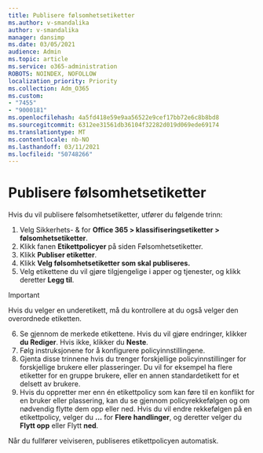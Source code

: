 ```yaml
---
title: Publisere følsomhetsetiketter
ms.author: v-smandalika
author: v-smandalika
manager: dansimp
ms.date: 03/05/2021
audience: Admin
ms.topic: article
ms.service: o365-administration
ROBOTS: NOINDEX, NOFOLLOW
localization_priority: Priority
ms.collection: Adm_O365
ms.custom:
- "7455"
- "9000181"
ms.openlocfilehash: 4a5fd418e59e9aa56522e9cef17bb72e6c8b8bd8
ms.sourcegitcommit: 6312ee31561db36104f32282d019d069ede69174
ms.translationtype: MT
ms.contentlocale: nb-NO
ms.lasthandoff: 03/11/2021
ms.locfileid: "50748266"
---
```

# <a name="publish-sensitivity-labels"></a>Publisere følsomhetsetiketter

Hvis du vil publisere følsomhetsetiketter, utfører du følgende trinn:

1. Velg Sikkerhets- & for **Office 365 > klassifiseringsetiketter > følsomhetsetiketter**.
2. Klikk fanen **Etikettpolicyer** på siden Følsomhetsetiketter. 
3. Klikk **Publiser etiketter**.
4. Klikk **Velg følsomhetsetiketter som skal publiseres.** 
5. Velg etikettene du vil gjøre tilgjengelige i apper og tjenester, og klikk deretter **Legg til**.
> [!IMPORTANT]
> Hvis du velger en underetikett, må du kontrollere at du også velger den overordnede etiketten.
6. Se gjennom de merkede etikettene. Hvis du vil gjøre endringer, klikker **du Rediger**. Hvis ikke, klikker du **Neste**.
7. Følg instruksjonene for å konfigurere policyinnstillingene.
8. Gjenta disse trinnene hvis du trenger forskjellige policyinnstillinger for forskjellige brukere eller plasseringer. Du vil for eksempel ha flere etiketter for en gruppe brukere, eller en annen standardetikett for et delsett av brukere.
9. Hvis du oppretter mer enn én etikettpolicy som kan føre til en konflikt for en bruker eller plassering, kan du se gjennom policyrekkefølgen og om nødvendig flytte dem opp eller ned. Hvis du vil endre rekkefølgen på en etikettpolicy, velger du **...** for **Flere handlinger**, og deretter velger du **Flytt opp** eller Flytt **ned**.

Når du fullfører veiviseren, publiseres etikettpolicyen automatisk.

